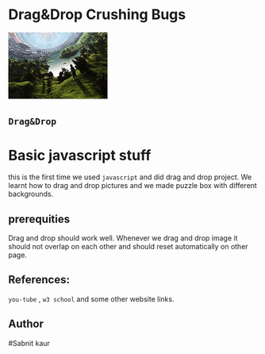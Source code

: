 # Drag&Drop Crushing Bugs
![backGround pic](/images/bottomRight.jpg)

## ``Drag&Drop``

# Basic javascript stuff

this is the first time we used ``javascript`` and did drag and drop project. We learnt how to drag and drop pictures and we made puzzle box with different backgrounds.

## prerequities
Drag and drop should work well. Whenever we drag and drop image it should not overlap on each other and should reset automatically on other page.

## References:
``you-tube`` , ``w3 school`` and some other website links.

## Author  
#Sabnit kaur
